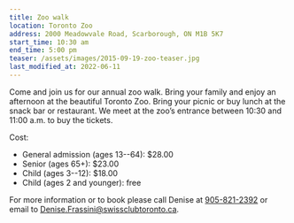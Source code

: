 ```yaml
---
title: Zoo walk
location: Toronto Zoo
address: 2000 Meadowvale Road, Scarborough, ON M1B 5K7
start_time: 10:30 am
end_time: 5:00 pm
teaser: /assets/images/2015-09-19-zoo-teaser.jpg
last_modified_at: 2022-06-11
---
```


Come and join us for our annual zoo walk. Bring your family and enjoy an
afternoon at the beautiful Toronto Zoo. Bring your picnic or buy lunch at the
snack bar or restaurant. We meet at the zoo’s entrance between 10:30 and 11:00
a.m. to buy the tickets.

Cost:

- General admission (ages 13--64): \$28.00
- Senior (ages 65+): \$23.00
- Child (ages 3--12): \$18.00
- Child (ages 2 and younger): free

For more information or to book please call Denise at [905-821-2392][tel] or
email to <Denise.Frassini@swissclubtoronto.ca>.

[tel]: <tel:905-821-2392>
